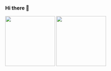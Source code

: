 ### Hi there 👋

<img height="160em" src="https://github-readme-stats.vercel.app/api?username=EversonHenr1&show_icons=true&theme=dark&include_all_commits=false&count_private=true"/>
<img height="160em" src="https://github-readme-stats.vercel.app/api/top-langs/?username=EversonHenr1&layout=compact&langs_count=7&theme=cobalt"/>

<!--
**EversonHenr1/EversonHenr1** is a ✨ _special_ ✨ repository because its `README.md` (this file) appears on your GitHub profile.

Here are some ideas to get you started:

- 🔭 I’m currently working on ...
- 🌱 I’m currently learning ...
- 👯 I’m looking to collaborate on ...
- 🤔 I’m looking for help with ...
- 💬 Ask me about ...
- 📫 How to reach me: ...
- 😄 Pronouns: ...
- ⚡ Fun fact: ...
-->
